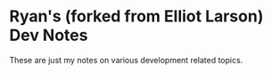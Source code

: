 # Ryan's (forked from Elliot Larson) Dev Notes

These are just my notes on various development related topics.
